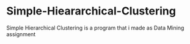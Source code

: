 # Simple-Hieararchical-Clustering
Simple Hierarchical Clustering is a program that i made as Data Mining assignment
